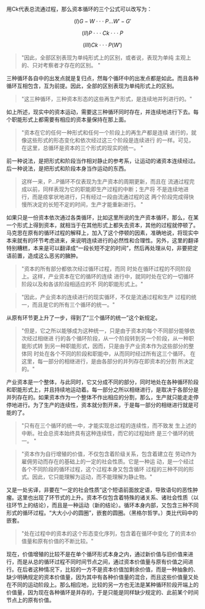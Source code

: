 用Ck代表总流通过程，那么资本循环的三个公式可以改写为：

$$(I) G - W \cdot\cdot\cdot P ... W' - G'$$

$$(II) P \cdot\cdot\cdot Ck \cdot\cdot\cdot P$$

$$(III) Ck \cdot\cdot\cdot P(W')$$

> "因此，全部区别表现为单纯形式上的区别，或者说，表现为单纯 主观上的、只对考察者才存在的区别。 "  

三种循环各自中的出发点就是复归点，然每个循环中的出发点都是如此。而且各种循环互相包含，互为前提。因此，全部的区别表现为单纯形式上的区别。

> "这三种循环，三种资本形态的这些再生产形式，是连续地并列进行的。"  

如上所述，现实中的资本运动，需要这三种循环同时存在，并连续地进行下去。每个职能形式上都需要有相应的资本量保持在那上面。

> "资本在它的任何一种形式和任何一个阶段上的再生产都是连续 进行的，就像这些形式的形态变化和依次经过这三个阶段是连续进行 的一样。可见，在这里，总循环是资本的三个形式的现实的统一。 "  

前一种说法，是把形式和阶段当作相对静止的参考系，让运动的诸资本连续经过。后一种说法，是把形式和阶段本身当作运动的东西。

> 这样一来，P...P循环不仅表现为生产资本的周期更新，而且在 流通过程完成以前，同样表现为它的职能即生产过程的中断；生产将 不是连续地进行，而是痉挛状地进行，只有经过一段由流通过程的这 两个阶段完成得快慢所决定的长短不定的时间，生产才能重新进行。 "  

如果只是一份资本依次通过各类循环，比如这里所说的生产资本循环，那么，在某一个形式上得到资本，就相当于在其他形式上都失去资本，其他的过程就停顿了。马克思在原有的循环过程的解释上，加入了这个停顿的因素，准确地说，将现实中本来就有的环节考虑进来，来说明连续进行的必然性和合理性。另外，这里的翻译特别糟糕，本来是可以翻译成“一段长短不定的时间”，然后再处理从句，非要把定语前置，造成这么恶劣的臃肿。

> "资本的所有部分都依次经过循环过程，而同 时处在循环过程的不同阶段上。这样，产业资本在它的循环的连续 进行中，就同时处在它的一切循环阶段以及和各该阶段相适应的不 同的职能形式上。"  

> "因此，产业资本的连续进行的现实循环，不仅是流通过程和生产 过程的统一，而且是它的所有三个循环的统一。"  

从原有环节更上升了一步，得到了“三个循环的统一”这个新规定。

> "但是，它之所以能够成为这种统一，只是由于资本的每个不同部分能够依次经过相继进 行的各个循环阶段，从一个阶段转到另一个阶段，从一种职能形式转 到另一种职能形式，因而，只是由于产业资本作为这些部分的整体同 时处在各个不同的阶段和职能中，从而同时经过所有这三个循环。 在这里，每一部分的相继进行，是由各部分的并列存在即资本的分割 所决定的。"  

产业资本是一个整体，与此同时，它又分成不同的部分，同时地处在各种循环阶段和职能形式上，并且持续地运动着。每一部分之所以相继进行，是取决于各部分是并列存在的。如果资本作为一个整体不作出相应的分割，那么，生产就只能走走停停地进行。为了生产的连续性，资本就分割开来，于是每一部分的相继进行就是可能的了。

> "只有在三个循环的统一中，才能实现总过程的连续性，而不致发 生上述的中断。社会总资本始终具有这种连续性，而它的过程始终 是三个循环的统一。 "  

> "资本作为自行增殖的价值，不仅包含着阶级关系，包含着建立在 劳动作为雇佣劳动而存在的基础上的一定的社会性质。它是一种运 动，是一个经过各个不同阶段的循环过程，这个过程本身又包含循环 过程的三种不同的形式。因此，它只能理解为运动，而不能理解为静止物。"

又是一处劣译，非要在“一定的社会性质”这个短语前面放定语，导致语句的恶性肿瘤。这里也出现了环节式的上升。资本不仅包含着特殊的诸关系、诸社会性质（以往环节上的结论），而且是一种运动（新的结论）。循环本身内部，又包含三种不同形式的循环过程。“大大小小的圆圈”，嵌套的圆圈。（黑格尔哲学。）类比代码中的嵌套。

> "处在过程中的资本的这个形态变化序列，包含着在循环中变化 了的资本价值量和原有价值的不断比较。"

现在，价值增殖的比较不是在单个循环形式本身之内，通过新价值与旧价值来进行，而是从总的循环过程不同时间节点之间，通过资本价值量与原有价值之间进行。在后者这种情况下，比较的一方不是资本价值加剩余价值，而是一种抽象的、缺少明确规定的资本价值量，因为其中有各种价值量的混合，而且这些价值量又处在不同的运动阶段上。那么相应地，比较的另一方也无法是某种循环阶段开端上的价值量，因为现在各种循环是并存的，于是只能是同样缺少规定的、此前某个时间节点上的原有价值。
